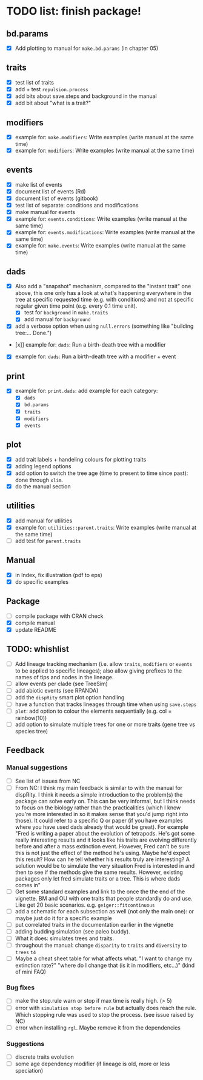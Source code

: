 # TODO list: finish package!

## bd.params

 - [x] Add plotting to manual for `make.bd.params` (in chapter 05)

## traits

 - [x] test list of traits
 - [x] add + test `repulsion.process`
 - [x] add bits about save.steps and background in the manual
 - [x] add bit about "what is a trait?"

## modifiers

 - [x] example for: `make.modifiers`: Write examples (write manual at the same time)
 - [x] example for: `modifiers`: Write examples (write manual at the same time)

## events

 - [x] make list of events
 - [x] document list of events (Rd)
 - [x] document list of events (gitbook)
 - [x] test list of separate: conditions and modifications
 - [x] make manual for events
 - [x] example for: `events.conditions`: Write examples (write manual at the same time)
 - [x] example for: `events.modifications`: Write examples (write manual at the same time)
 - [x] example for: `make.events`: Write examples (write manual at the same time)

## dads

 - [x] Also add a "snapshot" mechanism, compared to the "instant trait" one above, this one only has a look at what's happening everywhere in the tree at specific requested time (e.g. with conditions) and not at specific regular given time point (e.g. every 0.1 time unit).
    - [x] test for `background` in `make.traits`
    - [x] add manual for `background`
 - [x] add a verbose option when using `null.errors` (something like "building tree:... Done.") 
 - [x]] example for: `dads`: Run a birth-death tree with a modifier
 - [x] example for: `dads`: Run a birth-death tree with a modifier + event

## print

 - [x] example for: `print.dads`: add example for each category:
   - [x] `dads`
   - [x] `bd.params`
   - [x] `traits`
   - [x] `modifiers`
   - [x] `events`

## plot

 - [x] add trait labels + handeling colours for plotting traits
 - [x] adding legend options
 - [x] add option to switch the tree age (time to present to time since past): done through `xlim`.
 - [x] do the manual section

## utilities

 - [x] add manual for utilities
 - [x] example for: `utilities::parent.traits`: Write examples (write manual at the same time)
 - [ ] add test for `parent.traits`

## Manual

 - [x] in Index, fix illustration (pdf to eps)
 - [x] do specific examples

## Package

 - [ ] compile package with CRAN check
 - [x] compile manual
 - [x] update README

## TODO: whishlist
 - [ ] Add lineage tracking mechanism (i.e. allow `traits`, `modifiers` or `events` to be applied to specific lineages); also allow giving prefixes to the names of tips and nodes in the lineage.
 - [ ] allow events per clade (see TreeSim)
 - [ ] add abiotic events (see RPANDA)
 - [ ] add the `dispRity` smart plot option handling
 - [ ] have a function that tracks lineages through time when using `save.steps`
 - [ ] `plot`: add option to colour the elements sequentially (e.g. col = rainbow(10))
 - [ ] add option to simulate multiple trees for one or more traits (gene tree vs species tree)

## Feedback

### Manual suggestions
 - [ ] See list of issues from NC
 - [ ] From NC: I think my main feedback is similar to with the manual for dispRity. I think it needs a simple introduction to the problem(s) the package can solve early on. This can be very informal, but I think needs to focus on the biology rather than the practicalities (which I know you're more interested in so it makes sense that you'd jump right into those). It could refer to a specific Q or paper (if you have examples where you have used dads already that would be great). For example "Fred is writing a paper about the evolution of tetrapods. He's got some really interesting results and it looks like his traits are evolving differently before and after a mass extinction event. However, Fred can't be sure this is not just the effect of the method he's using. Maybe he'd expect this result? How can he tell whether his results truly are interesting? A solution would be to simulate the very situation Fred is interested in and then to see if the methods give the same results. However, existing packages only let fred simulate traits or a tree. This is where dads comes in"
 - [ ] Get some standard examples and link to the once the the end of the vignette. BM and OU with one traits that people standardly do and use. Like get 20 basic scenarios. e.g. `geiger::fitcontinuous`
 - [ ] add a schematic for each subsection as well (not only the main one): or maybe just do it for a specific example
 - [ ] put correlated traits in the documentation earlier in the vignette
 - [ ] adding budding simulation (see paleo buddy).
 - [ ] What it does: simulates trees and traits.
 - [ ] throughout the manual: change `disparity` to `traits` and `diversity` to `trees` `t4`
 - [ ] Maybe a cheat sheet table for what affects what. "I want to change my extinction rate?" "where do I change that (is it in modifiers, etc...)" (kind of mini FAQ)

### Bug fixes
 - [ ] make the stop.rule warn or stop if max time is really high. (> 5)
 - [ ] error with `simulation stop before rule` but actually does reach the rule. Which stopping rule was used to stop the process. (see issue raised by NC)
 - [ ] error when installing `rgl`. Maybe remove it from the dependencies

### Suggestions
 - [ ] discrete traits evolution
 - [ ] some age dependency modifier (if lineage is old, more or less speciation)
